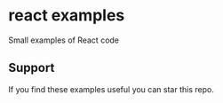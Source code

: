 # react examples
Small examples of React code

## Support
If you find these examples useful you can star this repo.